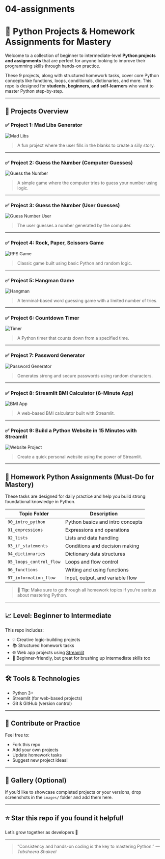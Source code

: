 # 04-assignments
# 🐍 Python Projects & Homework Assignments for Mastery

Welcome to a collection of beginner to intermediate-level **Python projects and assignments** that are perfect for anyone looking to improve their programming skills through hands-on practice.

These 9 projects, along with structured homework tasks, cover core Python concepts like functions, loops, conditionals, dictionaries, and more. This repo is designed for **students, beginners, and self-learners** who want to master Python step-by-step.

---

## 🧠 Projects Overview

### ✅ Project 1: Mad Libs Generator
![Mad Libs](images/mad_libs.png)
> A fun project where the user fills in the blanks to create a silly story.

---

### ✅ Project 2: Guess the Number (Computer Guesses)
![Guess the Number](images/guess_number_computer.png)
> A simple game where the computer tries to guess your number using logic.

---

### ✅ Project 3: Guess the Number (User Guesses)
![Guess Number User](images/guess_number_user.png)
> The user guesses a number generated by the computer.

---

### ✅ Project 4: Rock, Paper, Scissors Game
![RPS Game](images/rock_paper_scissors.png)
> Classic game built using basic Python and random logic.

---

### ✅ Project 5: Hangman Game
![Hangman](images/hangman.png)
> A terminal-based word guessing game with a limited number of tries.

---

### ✅ Project 6: Countdown Timer
![Timer](images/countdown_timer.png)
> A Python timer that counts down from a specified time.

---

### ✅ Project 7: Password Generator
![Password Generator](images/password_generator.png)
> Generates strong and secure passwords using random characters.

---

### ✅ Project 8: Streamlit BMI Calculator (6-Minute App)
![BMI App](images/bmi_calculator.png)
> A web-based BMI calculator built with Streamlit.

---

### ✅ Project 9: Build a Python Website in 15 Minutes with Streamlit
![Website Project](images/python_website_streamlit.png)
> Create a quick personal website using the power of Streamlit.

---

## 📘 Homework Python Assignments (Must-Do for Mastery)

These tasks are designed for daily practice and help you build strong foundational knowledge in Python.  

| Topic Folder               | Description                      |
|---------------------------|----------------------------------|
| `00_intro_python`         | Python basics and intro concepts |
| `01_expressions`          | Expressions and operations       |
| `02_lists`                | Lists and data handling          |
| `03_if_statements`        | Conditions and decision making   |
| `04_dictionaries`         | Dictionary data structures       |
| `05_loops_control_flow`   | Loops and flow control           |
| `06_functions`            | Writing and using functions      |
| `07_information_flow`     | Input, output, and variable flow |

> 📌 **Tip:** Make sure to go through all homework topics if you're serious about mastering Python.

---

## 📈 Level: Beginner to Intermediate

This repo includes:
- 💡 Creative logic-building projects
- 📚 Structured homework tasks
- 🌐 Web app projects using [Streamlit](https://streamlit.io/)
- 🚀 Beginner-friendly, but great for brushing up intermediate skills too

---

## 🛠️ Tools & Technologies
- Python 3+
- Streamlit (for web-based projects)
- Git & GitHub (version control)

---

## 🙌 Contribute or Practice

Feel free to:
- Fork this repo
- Add your own projects
- Update homework tasks
- Suggest new project ideas!

---

## 📸 Gallery (Optional)
If you’d like to showcase completed projects or your versions, drop screenshots in the `images/` folder and add them here.

---

## ⭐ Star this repo if you found it helpful!
Let’s grow together as developers 🚀

---

> “Consistency and hands-on coding is the key to mastering Python.” — _Tabsheera Shakeel_


